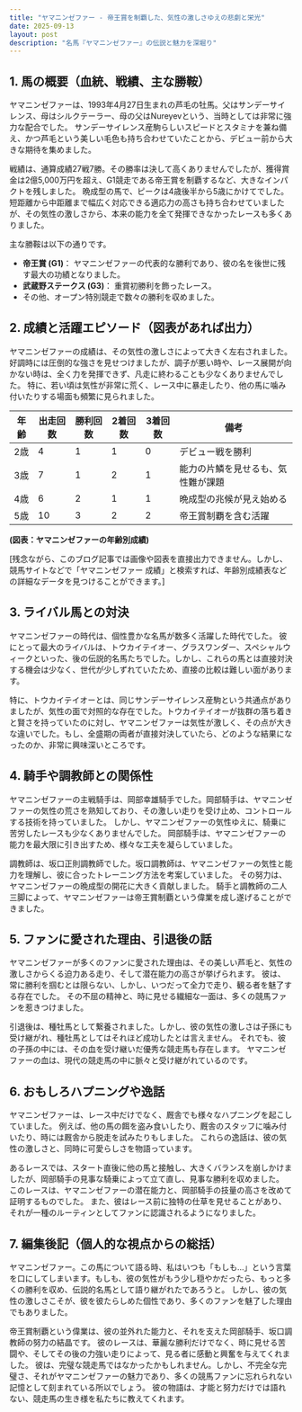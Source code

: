 ```yaml
---
title: "ヤマニンゼファー - 帝王賞を制覇した、気性の激しさゆえの悲劇と栄光"
date: 2025-09-13
layout: post
description: "名馬『ヤマニンゼファー』の伝説と魅力を深堀り"
---
```


## 1. 馬の概要（血統、戦績、主な勝鞍）

ヤマニンゼファーは、1993年4月27日生まれの芦毛の牡馬。父はサンデーサイレンス、母はシルクテーラー、母の父はNureyevという、当時としては非常に強力な配合でした。  サンデーサイレンス産駒らしいスピードとスタミナを兼ね備え、かつ芦毛という美しい毛色も持ち合わせていたことから、デビュー前から大きな期待を集めました。

戦績は、通算成績27戦7勝。その勝率は決して高くありませんでしたが、獲得賞金は2億5,000万円を超え、G1競走である帝王賞を制覇するなど、大きなインパクトを残しました。  晩成型の馬で、ピークは4歳後半から5歳にかけてでした。  短距離から中距離まで幅広く対応できる適応力の高さも持ち合わせていましたが、その気性の激しさから、本来の能力を全て発揮できなかったレースも多くありました。

主な勝鞍は以下の通りです。

* **帝王賞 (G1)**： ヤマニンゼファーの代表的な勝利であり、彼の名を後世に残す最大の功績となりました。
* **武蔵野ステークス (G3)**： 重賞初勝利を飾ったレース。
* その他、オープン特別競走で数々の勝利を収めました。


## 2. 成績と活躍エピソード（図表があれば出力）

ヤマニンゼファーの成績は、その気性の激しさによって大きく左右されました。  好調時には圧倒的な強さを見せつけましたが、調子が悪い時や、レース展開が向かない時は、全く力を発揮できず、凡走に終わることも少なくありませんでした。  特に、若い頃は気性が非常に荒く、レース中に暴走したり、他の馬に噛み付いたりする場面も頻繁に見られました。

| 年齢 | 出走回数 | 勝利回数 | 2着回数 | 3着回数 | 備考 |
|---|---|---|---|---|---|
| 2歳 | 4 | 1 | 1 | 0 | デビュー戦を勝利 |
| 3歳 | 7 | 1 | 2 | 1 | 能力の片鱗を見せるも、気性難が課題 |
| 4歳 | 6 | 2 | 1 | 1 | 晩成型の兆候が見え始める |
| 5歳 | 10 | 3 | 2 | 2 | 帝王賞制覇を含む活躍 |


**(図表：ヤマニンゼファーの年齢別成績)**

[残念ながら、このブログ記事では画像や図表を直接出力できません。しかし、競馬サイトなどで「ヤマニンゼファー 成績」と検索すれば、年齢別成績表などの詳細なデータを見つけることができます。]


## 3. ライバル馬との対決

ヤマニンゼファーの時代は、個性豊かな名馬が数多く活躍した時代でした。  彼にとって最大のライバルは、トウカイテイオー、グラスワンダー、スペシャルウィークといった、後の伝説的名馬たちでした。しかし、これらの馬とは直接対決する機会は少なく、世代が少しずれていたため、直接の比較は難しい面があります。

特に、トウカイテイオーとは、同じサンデーサイレンス産駒という共通点がありましたが、気性の面で対照的な存在でした。トウカイテイオーが抜群の落ち着きと賢さを持っていたのに対し、ヤマニンゼファーは気性が激しく、その点が大きな違いでした。もし、全盛期の両者が直接対決していたら、どのような結果になったのか、非常に興味深いところです。


## 4. 騎手や調教師との関係性

ヤマニンゼファーの主戦騎手は、岡部幸雄騎手でした。岡部騎手は、ヤマニンゼファーの気性の荒さを熟知しており、その激しい走りを受け止め、コントロールする技術を持っていました。  しかし、ヤマニンゼファーの気性ゆえに、騎乗に苦労したレースも少なくありませんでした。  岡部騎手は、ヤマニンゼファーの能力を最大限に引き出すため、様々な工夫を凝らしていました。

調教師は、坂口正則調教師でした。坂口調教師は、ヤマニンゼファーの気性と能力を理解し、彼に合ったトレーニング方法を考案していました。  その努力は、ヤマニンゼファーの晩成型の開花に大きく貢献しました。  騎手と調教師の二人三脚によって、ヤマニンゼファーは帝王賞制覇という偉業を成し遂げることができました。


## 5. ファンに愛された理由、引退後の話

ヤマニンゼファーが多くのファンに愛された理由は、その美しい芦毛と、気性の激しさからくる迫力ある走り、そして潜在能力の高さが挙げられます。  彼は、常に勝利を掴むとは限らない、しかし、いつだって全力で走り、観る者を魅了する存在でした。  その不屈の精神と、時に見せる繊細な一面は、多くの競馬ファンを惹きつけました。

引退後は、種牡馬として繋養されました。しかし、彼の気性の激しさは子孫にも受け継がれ、種牡馬としてはそれほど成功したとは言えません。  それでも、彼の子孫の中には、その血を受け継いだ優秀な競走馬も存在します。  ヤマニンゼファーの血は、現代の競走馬の中に脈々と受け継がれているのです。


## 6. おもしろハプニングや逸話

ヤマニンゼファーは、レース中だけでなく、厩舎でも様々なハプニングを起こしていました。  例えば、他の馬の餌を盗み食いしたり、厩舎のスタッフに噛み付いたり、時には厩舎から脱走を試みたりもしました。  これらの逸話は、彼の気性の激しさと、同時に可愛らしさを物語っています。

あるレースでは、スタート直後に他の馬と接触し、大きくバランスを崩しかけましたが、岡部騎手の見事な騎乗によって立て直し、見事な勝利を収めました。  このレースは、ヤマニンゼファーの潜在能力と、岡部騎手の技量の高さを改めて証明するものでした。  また、彼はレース前に独特の仕草を見せることがあり、それが一種のルーティンとしてファンに認識されるようになりました。


## 7. 編集後記（個人的な視点からの総括）

ヤマニンゼファー。この馬について語る時、私はいつも「もしも…」という言葉を口にしてしまいます。もしも、彼の気性がもう少し穏やかだったら、もっと多くの勝利を収め、伝説的名馬として語り継がれたであろうと。  しかし、彼の気性の激しさこそが、彼を彼たらしめた個性であり、多くのファンを魅了した理由でもありました。

帝王賞制覇という偉業は、彼の並外れた能力と、それを支えた岡部騎手、坂口調教師の努力の結晶です。  彼のレースは、華麗な勝利だけでなく、時に見せる苦闘や、そしてその後の力強い走りによって、見る者に感動と興奮を与えてくれました。  彼は、完璧な競走馬ではなかったかもしれません。しかし、不完全な完璧さ、それがヤマニンゼファーの魅力であり、多くの競馬ファンに忘れられない記憶として刻まれている所以でしょう。  彼の物語は、才能と努力だけでは語れない、競走馬の生き様を私たちに教えてくれます。
